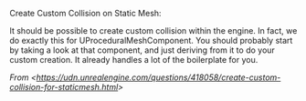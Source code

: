 Create Custom Collision on Static Mesh:

It should be possible to create custom collision within the engine. In fact, we do exactly this for UProceduralMeshComponent. You should probably start by taking a look at that component, and just deriving from it to do your custom creation. It already handles a lot of the boilerplate for you.

_From &lt;<https://udn.unrealengine.com/questions/418058/create-custom-collision-for-staticmesh.html>&gt;_
